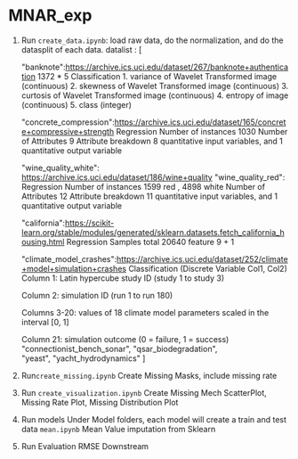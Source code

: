 # MNAR_exp


1. Run ```create_data.ipynb```: load raw data, do the normalization, and do the datasplit of each data.
   datalist : [
      
      "banknote":https://archive.ics.uci.edu/dataset/267/banknote+authentication
      1372 * 5  Classification
       1. variance of Wavelet Transformed image (continuous) 
       2. skewness of Wavelet Transformed image (continuous)
       3. curtosis of Wavelet Transformed image (continuous)
       4. entropy of image (continuous)
       5. class (integer) 
      
      "concrete_compression":https://archive.ics.uci.edu/dataset/165/concrete+compressive+strength
      Regression
      Number of instances 	1030
      Number of Attributes	9
      Attribute breakdown	8 quantitative input variables, and 1 quantitative output variable
      
      "wine_quality_white":  https://archive.ics.uci.edu/dataset/186/wine+quality
      "wine_quality_red":  Regression
      Number of instances 	1599 red , 4898 white
      Number of Attributes	12
      Attribute breakdown	11 quantitative input variables, and 1 quantitative output variable


      "california":https://scikit-learn.org/stable/modules/generated/sklearn.datasets.fetch_california_housing.html
      Regression
      Samples total 20640 
      feature 9 + 1
      
      "climate_model_crashes":https://archive.ics.uci.edu/dataset/252/climate+model+simulation+crashes 
      Classification (Discrete Variable Col1, Col2)
      Column 1: Latin hypercube study ID (study 1 to study 3)

      Column 2: simulation ID (run 1 to run 180)

      Columns 3-20: values of 18 climate model parameters scaled in the interval [0, 1]

      Column 21: simulation outcome (0 = failure, 1 = success)
      "connectionist_bench_sonar",
      "qsar_biodegradation",   
      "yeast",
      "yacht_hydrodynamics"
            ]

2. Run```create_missing.ipynb```
   Create Missing Masks, include missing rate

3. Run ```create_visualization.ipynb```
   Create Missing Mech ScatterPlot, Missing Rate Plot, Missing Distribution Plot

4. Run models
   Under Model folders, each model will create a train and test data
   ```mean.ipynb``` Mean Value imputation from Sklearn

5. Run Evaluation
   RMSE
   Downstream
   